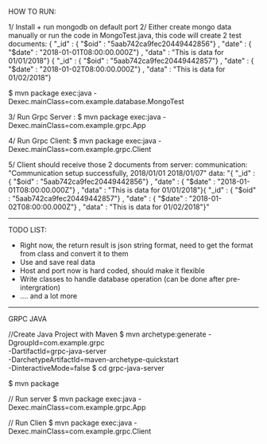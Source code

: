 HOW TO RUN:

1/ Install + run mongodb on default port
2/ Either create mongo data manually or run the code in MongoTest.java, this
code will create 2 test documents:
{ "_id" : { "$oid" : "5aab742ca9fec20449442856"} , "date" : { "$date" : "2018-01-01T08:00:00.000Z"} , "data" : "This is data for 01/01/2018"}
{ "_id" : { "$oid" : "5aab742ca9fec20449442857"} , "date" : { "$date" : "2018-01-02T08:00:00.000Z"} , "data" : "This is data for 01/02/2018"}

$ mvn package exec:java -Dexec.mainClass=com.example.database.MongoTest

3/ Run Grpc Server :
$ mvn package exec:java -Dexec.mainClass=com.example.grpc.App

4/ Run Grpc Client:
$ mvn package exec:java -Dexec.mainClass=com.example.grpc.Client

5/ Client should receive those 2 documents from server:
communication: "Communication setup successfully, 2018/01/01 2018/01/07"
data: "{ \"_id\" : { \"$oid\" : \"5aab742ca9fec20449442856\"} , \"date\" : { \"$date\" : \"2018-01-01T08:00:00.000Z\"} , \"data\" : \"This is data for 01/01/2018\"}{ \"_id\" : { \"$oid\" : \"5aab742ca9fec20449442857\"} , \"date\" : { \"$date\" : \"2018-01-02T08:00:00.000Z\"} , \"data\" : \"This is data for 01/02/2018\"}"

---------------------------------------------------------

TODO LIST:
- Right now, the return result is json string format, need to get the format from
class and convert it to them
- Use and save real data
- Host and port now is hard coded, should make it flexible
- Write classes to handle database operation (can be done after pre-intergration)
- .... and a lot more

---------------------------------------------------------
GRPC JAVA

//Create Java Project with Maven
$ mvn archetype:generate -DgroupId=com.example.grpc \
 -DartifactId=grpc-java-server \
 -DarchetypeArtifactId=maven-archetype-quickstart \
 -DinteractiveMode=false
$ cd grpc-java-server

$ mvn package

// Run server
$ mvn package exec:java -Dexec.mainClass=com.example.grpc.App

// Run Clien
$ mvn package exec:java -Dexec.mainClass=com.example.grpc.Client
